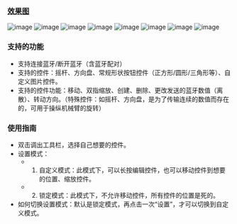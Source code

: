 ### [效果图](https://github.com/aic1999/Picture/blob/master/Android/bluetoothcar/rocker%2Bwheel.gif)
![image](https://github.com/aic1999/Picture/blob/master/Android/bluetoothcar/rocker%2Bwheel.gif)
![image](https://github.com/aic1999/Picture/blob/master/Android/bluetoothcar/b1.png)
![image](https://github.com/aic1999/Picture/blob/master/Android/bluetoothcar/b2.png)
![image](https://github.com/aic1999/Picture/blob/master/Android/bluetoothcar/Screenshot_2020-03-26-12-43-47.png)
![image](https://github.com/aic1999/Picture/blob/master/Android/bluetoothcar/Screenshot_2020-03-26-12-49-08.png)
![image](https://github.com/aic1999/Picture/blob/master/Android/bluetoothcar/Screenshot_2020-03-26-12-49-20.png)
![image](https://github.com/aic1999/Picture/blob/master/Android/bluetoothcar/Screenshot_2020-03-26-12-49-41.png)
![image](https://github.com/aic1999/Picture/blob/master/Android/bluetoothcar/Screenshot_2020-03-26-13-37-00.png)

### 支持的功能
- 支持连接蓝牙/断开蓝牙（含蓝牙配对）
- 支持的控件：摇杆、方向盘、常规形状按钮控件（正方形/圆形/三角形等）、自定义图片控件。
- 支持的控件功能：移动、双指缩放、创建、删除、更改发送的蓝牙数值（离散）、转动方向。（特殊控件：如摇杆、方向盘，是为了传输连续的数值而存在的，可用于操纵机械臂的旋转）

### 使用指南
- 双击调出工具栏，选择自己想要的控件。
- 设置模式：
	- 1. 自定义模式：此模式下，可以长按编辑控件，也可以移动控件到想要的位置、缩放控件。
	- 2. 锁定模式：此模式下，不允许移动控件，所有控件的位置是死的。
- 如何切换设置模式：默认是锁定模式，再点击一次“设置”，才可以切换到自定义模式。
